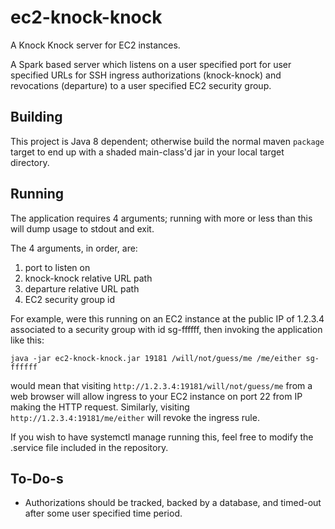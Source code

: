 # ec2-knock-knock
A Knock Knock server for EC2 instances.

A Spark based server which listens on a user specified port for user specified URLs for SSH ingress authorizations (knock-knock) and revocations (departure) to a user specified EC2 security group.

## Building

This project is Java 8 dependent; otherwise build the normal maven `package` target to end up with a shaded main-class'd jar in your local target directory.

## Running

The application requires 4 arguments; running with more or less than this will dump usage to stdout and exit.

The 4 arguments, in order, are:
1. port to listen on
2. knock-knock relative URL path
3. departure relative URL path
4. EC2 security group id

For example, were this running on an EC2 instance at the public IP of 1.2.3.4 associated to a security group with id sg-ffffff, then invoking the application like this:
```shell
java -jar ec2-knock-knock.jar 19181 /will/not/guess/me /me/either sg-ffffff
```
would mean that visiting `http://1.2.3.4:19181/will/not/guess/me` from a web browser will allow ingress to your EC2 instance on port 22 from IP making the HTTP request.
Similarly, visiting `http://1.2.3.4:19181/me/either` will revoke the ingress rule.

If you wish to have systemctl manage running this, feel free to modify the .service file included in the repository.

## To-Do-s

* Authorizations should be tracked, backed by a database, and timed-out after some user specified time period.
